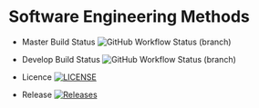 # Software Engineering Methods
- Master Build Status ![GitHub Workflow Status (branch)](https://img.shields.io/github/workflow/status/Stefan-Humpelstetter/sem/Sem/master?style=flat-square)

- Develop Build Status ![GitHub Workflow Status (branch)](https://img.shields.io/github/workflow/status/Stefan-Humpelstetter/sem/Sem/develop?style=flat-square)

- Licence [![LICENSE](https://img.shields.io/github/license/Stefan-Humpelstetter/sem.svg?style=flat-square)](https://github.com/Stefan-Humpelstetter/sem/blob/master/LICENSE)

- Release [![Releases](https://img.shields.io/github/release/Stefan-Humpelstetter/sem/all.svg?style=flat-square)](https://github.com/Stefan-Humpelstetter/sem/releases)
